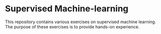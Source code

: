 # Supervised Machine-learning

This repository contains various exercises on supervised machine learning. The purpose of these exercises is to provide hands-on experience.